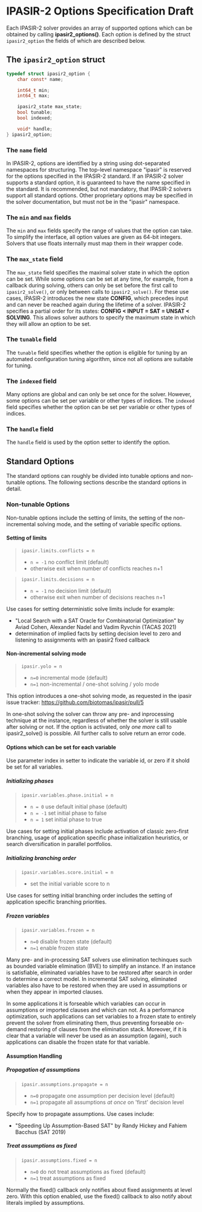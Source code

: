 # IPASIR-2 Options Specification Draft

Each IPASIR-2 solver provides an array of supported options which can be obtained by calling **ipasir2_options()**.
Each option is defined by the struct `ipasir2_option` the fields of which are described below.

## The `ipasir2_option` struct

```c
typedef struct ipasir2_option {
    char const* name;

    int64_t min;
    int64_t max;

    ipasir2_state max_state;
    bool tunable;
    bool indexed;

    void* handle;
} ipasir2_option;
```

### The `name` field

In IPASIR-2, options are identified by a string using dot-separated namespaces for structuring.
The top-level namespace "ipasir" is reserved for the options specified in the IPASIR-2 standard.
If an IPASIR-2 solver supports a standard option, it is guaranteed to have the name specified in the standard.
It is recommended, but not mandatory, that IPASIR-2 solvers support all standard options.
Other proprietary options may be specified in the solver documentation, but must not be in the "ipasir" namespace.

### The `min` and `max` fields

The `min` and `max` fields specify the range of values that the option can take.
To simplify the interface, all option values are given as 64-bit integers.
Solvers that use floats internally must map them in their wrapper code.

### The `max_state` field

The `max_state` field specifies the maximal solver state in which the option can be set.
While some options can be set at any time, for example, from a callback during solving, others can only be set before the first call to `ipasir2_solve()`, or only between calls to `ipasir2_solve()`.
For these use cases, IPASIR-2 introduces the new state **CONFIG**, which precedes input and can never be reached again during the lifetime of a solver.
IPASIR-2 specifies a partial order for its states: **CONFIG < INPUT = SAT = UNSAT < SOLVING**.
This allows solver authors to specify the maximum state in which they will allow an option to be set.

### The `tunable` field

The `tunable` field specifies whether the option is eligible for tuning by an automated configuration tuning algorithm, since not all options are suitable for tuning.

### The `indexed` field

Many options are global and can only be set once for the solver.
However, some options can be set per variable or other types of indices.
The `indexed` field specifies whether the option can be set per variable or other types of indices.

### The `handle` field

The `handle` field is used by the option setter to identify the option.


## Standard Options

The standard options can roughly be divided into tunable options and non-tunable options.
The following sections describe the standard options in detail.

### Non-tunable Options

Non-tunable options include the setting of limits, the setting of the non-incremental solving mode, and the setting of variable specific options.

#### Setting of limits

> `ipasir.limits.conflicts = n`
>  - `n = -1` no conflict limit (default)
>  - otherwise exit when number of conflicts reaches n+1

> `ipasir.limits.decisions = n`
>  - `n = -1` no decision limit (default)
>  - otherwise exit when number of decisions reaches n+1

Use cases for setting deterministic solve limits include for example: 
- "Local Search with a SAT Oracle for Combinatorial Optimization" by Aviad Cohen, Alexander Nadel and Vadim Ryvchin (TACAS 2021)
- determination of implied facts by setting decision level to zero and listening to assignments with an ipasir2 fixed callback

#### Non-incremental solving mode

> `ipasir.yolo = n`
> - `n=0` incremental mode (default)
> - `n=1` non-incremental / one-shot solving / yolo mode

This option introduces a one-shot solving mode, as requested in the ipasir issue tracker:
https://github.com/biotomas/ipasir/pull/5

In one-shot solving the solver can throw any pre- and inprocessing technique at the instance, regardless of whether the solver is still usable after solving or not. 
If the option is activated, only _one more_ call to ipasir2_solve() is possible. All further calls to solve return an error code.

#### Options which can be set for each variable

Use parameter index in setter to indicate the variable id, or zero if it shold be set for all variables.

##### Initializing phases

> `ipasir.variables.phase.initial = n` 
> - `n = 0` use default initial phase (default)
> - `n = -1` set initial phase to false
> - `n = 1` set initial phase to true

Use cases for setting initial phases include activation of classic zero-first branching, usage of application specific phase initialization heuristics, or search diversification in parallel portfolios.

##### Initializing branching order

> `ipasir.variables.score.initial = n` 
> - set the initial variable score to n

Use cases for setting initial branching order includes the setting of application specific branching priorities. 

##### Frozen variables

> `ipasir.variables.frozen = n`
> - `n=0` disable frozen state (default)
> - `n=1` enable frozen state

Many pre- and in-processing SAT solvers use elimination techinques such as bounded variable elimination (BVE) to simplify an instance.
If an instance is satisfiable, eliminated variables have to be restored after search in order to determine a correct model.
In incremental SAT solving, eliminated variables also have to be restored when they are used in assumptions or when they appear in imported clauses.

In some applications it is forseable which variables can occur in assumptions or imported clauses and which can not.
As a performance optimization, such applications can set variables to a frozen state to entirely prevent the solver from eliminating them, thus preventing forseable on-demand restoring of clauses from the elimination stack.
Moreover, if it is clear that a variable will never be used as an assumption (again), such applications can disable the frozen state for that variable.

#### Assumption Handling

##### Propagation of assumptions

> `ipasir.assumptions.propagate = n`
> - `n=0` propagate one assumption per decision level (default)
> - `n=1` propagate all assumptions _at once_ on 'first' decision level

Specify how to propagate assumptions. Use cases include:
- "Speeding Up Assumption-Based SAT" by Randy Hickey and Fahiem Bacchus (SAT 2019)

##### Treat assumptions as fixed

> `ipasir.assumptions.fixed = n`
> - `n=0` do not treat assumptions as fixed (default)
> - `n=1` treat assumptions as fixed

Normally the fixed() callback only notifies about fixed assignments at level zero. With this option enabled, use the fixed() callback to also notify about literals implied by assumptions.
